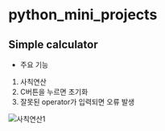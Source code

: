# python_mini_projects
##  Simple calculator
- 주요 기능
 1. 사칙연산
 2. C버튼을 누르면 초기화
 3. 잘못된 operator가 입력되면 오류 발생
 
![사칙연산1](https://user-images.githubusercontent.com/83167676/126858050-4be6c712-8c04-4ff3-9fdf-a08e22ab67de.gif)
